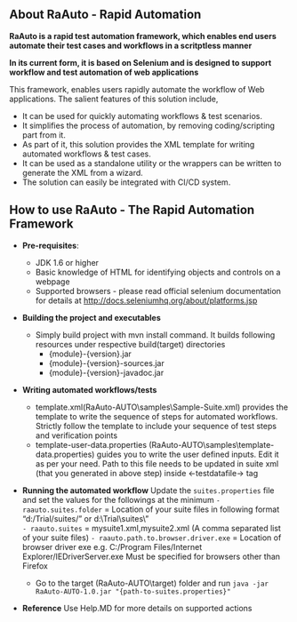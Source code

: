 ## About RaAuto - Rapid Automation ##

**RaAuto is a  rapid test automation framework, which enables end users automate their test cases and workflows in a scritptless manner**

**In its current form, it is based on Selenium and is designed to support workflow and test automation of web applications** 

This framework, enables users rapidly automate the workflow of Web applications.  The salient features of this solution include, 

 - It can be used for quickly automating workflows & test scenarios.
 - It simplifies the process of automation, by removing coding/scripting part from it.
 - As part of it, this solution provides the XML template for writing automated workflows & test cases.
 - It can be used as a standalone utility or the wrappers can be written to generate the XML from a wizard.
 - The solution can easily be integrated with CI/CD system. 


## How to use RaAuto - The Rapid Automation Framework ##

 - **Pre-requisites**:
	 - JDK 1.6 or higher
	 - Basic knowledge of HTML for identifying objects and controls on a webpage
	 - Supported browsers - please read official selenium documentation for details at http://docs.seleniumhq.org/about/platforms.jsp 
	 
 - **Building the project and executables**
	 - Simply build project with mvn install command. It builds following resources under respective build(target) directories 
		 - {module}-{version}.jar
		 - {module}-{version}-sources.jar
		 - {module}-{version}-javadoc.jar
		
 - **Writing automated workflows/tests**
	 - template.xml(RaAuto-AUTO\samples\Sample-Suite.xml) provides the template to write the sequence of steps for automated workflows. Strictly follow the template to include your sequence of test steps and verification points
	 - template-user-data.properties (RaAuto-AUTO\samples\template-data.properties) guides you to write the user defined inputs. Edit it as per your need. Path to this file needs to be updated in suite xml (that you generated in above step) inside <-testdatafile-> tag
	 
 - **Running the automated workflow**
	 Update the `suites.properties` file and set the values for the followings at the minimum
	 `- raauto.suites.folder` = Location of your suite files in following format
   “d:/Trial/suites/” or d:\\Trial\\suites\\”  
	 `- raauto.suites` = mysuite1.xml,mysuite2.xml (A comma separated list of your suite files)	
	 `- raauto.path.to.browser.driver.exe` = Location of browser driver exe
   e.g. C:/Program Files/Internet Explorer/IEDriverServer.exe Must be
   specified for browsers other than Firefox   
	 -  Go to the target (RaAuto-AUTO\target) folder and run `java -jar RaAuto-AUTO-1.0.jar "{path-to-suites.properties}"`

 - **Reference**
	Use Help.MD for more details on supported actions

